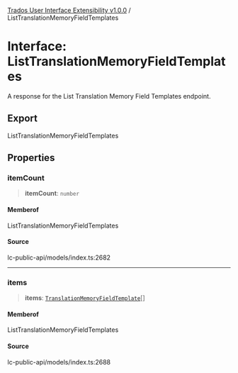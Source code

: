 [Trados User Interface Extensibility v1.0.0](../wiki/globals) / ListTranslationMemoryFieldTemplates

# Interface: ListTranslationMemoryFieldTemplates

A response for the List Translation Memory Field Templates endpoint.

## Export

ListTranslationMemoryFieldTemplates

## Properties

### itemCount

> **itemCount**: `number`

#### Memberof

ListTranslationMemoryFieldTemplates

#### Source

lc-public-api/models/index.ts:2682

***

### items

> **items**: [`TranslationMemoryFieldTemplate`](../wiki/Interface.TranslationMemoryFieldTemplate)[]

#### Memberof

ListTranslationMemoryFieldTemplates

#### Source

lc-public-api/models/index.ts:2688
